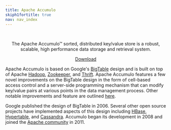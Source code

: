 ```yaml
---
title: Apache Accumulo
skiph1fortitle: true
nav: nav_index
---
```


<br>
<div class="jumbotron" style="text-align: center">
<p>
The Apache Accumulo&trade; sorted, distributed key/value store is a robust, scalable, high performance data storage and retrieval system.  
</p>
<a class="btn btn-success btn-lg" href="downloads/" role="button"><span class="glyphicon glyphicon-download"></span> Download</a>
</div>

Apache Accumulo is based on Google's [BigTable][1] design and is built on
top of Apache [Hadoop][2], [Zookeeper][3], and [Thrift][4].  Apache Accumulo features a few novel 
improvements on the BigTable design in the form of cell-based access control and a server-side
programming mechanism that can modify key/value pairs at various points in the
data management process.  Other notable improvements and feature are outlined
[here](notable_features).

Google published the design of BigTable in 2006.  Several other open source
projects have implemented aspects of this design including [HBase][5], [Hypertable][6],
and [Cassandra][7].  Accumulo began its development in 2008 and joined the [Apache community][8] in 2011.

[1]: http://research.google.com/archive/bigtable.html "BigTable"
[2]: http://hadoop.apache.org/                   "Hadoop"
[3]: http://zookeeper.apache.org                 "Zookeeper"
[4]: http://thrift.apache.org                    "Thrift"
[5]: http://hbase.apache.org                     "HBase"
[6]: http://hypertable.com                       "Hypertable"
[7]: http://cassandra.apache.org                 "Cassandra"
[8]: http://www.apache.org/                      "Apache Software Foundation"
